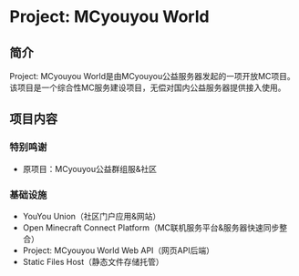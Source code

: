 # Project: MCyouyou World

## 简介
Project: MCyouyou World是由MCyouyou公益服务器发起的一项开放MC项目。  
该项目是一个综合性MC服务建设项目，无偿对国内公益服务器提供接入使用。

## 项目内容
### 特别鸣谢
- 原项目：MCyouyou公益群组服&社区

### 基础设施
- YouYou Union（社区门户应用&网站）
- Open Minecraft Connect Platform（MC联机服务平台&服务器快速同步整合）
- Project: MCyouyou World Web API（网页API后端）
- Static Files Host（静态文件存储托管）
